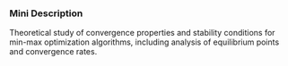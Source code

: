 ### Mini Description

Theoretical study of convergence properties and stability conditions for min-max optimization algorithms, including analysis of equilibrium points and convergence rates.
